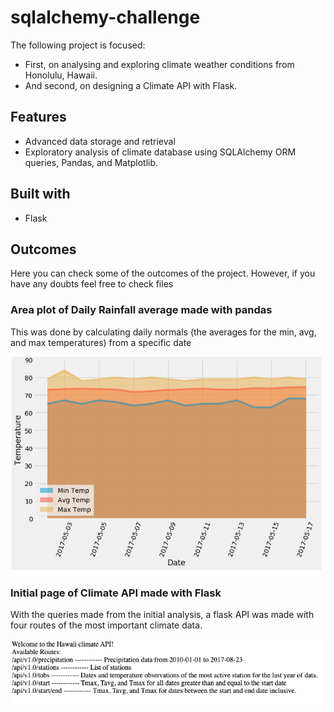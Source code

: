 # sqlalchemy-challenge
The following project is focused: 
* First, on analysing and exploring climate weather conditions from Honolulu, Hawaii.
* And second, on designing a Climate API with Flask.

## Features
* Advanced data storage and retrieval
* Exploratory analysis of climate database using SQLAlchemy ORM queries, Pandas, and Matplotlib.

## Built with 

* Flask 

## Outcomes

Here you can check some of the outcomes of the project. However, if you have any doubts feel free to check files

### Area plot of Daily Rainfall average made with pandas
This was done by calculating daily normals (the averages for the min, avg, and max temperatures) from a specific date 

![Area_plot_data.png](Images/Area_plot_data.png)

### Initial page of Climate API made with Flask
With the queries made from the initial analysis, a flask API was made with four routes of the most important climate data.

![Initial_page.png](Images/Initial_page.png)



